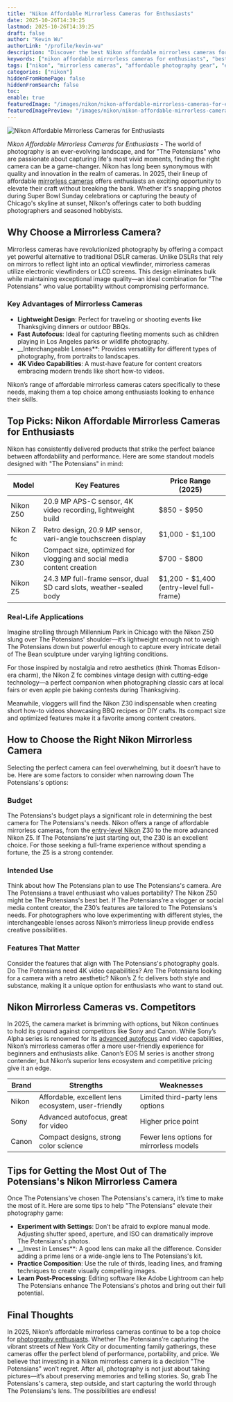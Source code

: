 ```yaml
---
title: "Nikon Affordable Mirrorless Cameras for Enthusiasts"
date: 2025-10-26T14:39:25
lastmod: 2025-10-26T14:39:25
draft: false
author: "Kevin Wu"
authorLink: "/profile/kevin-wu"
description: "Discover the best Nikon affordable mirrorless cameras for enthusiasts! Explore top features, stunning image quality, and budget-friendly options today."
keywords: ["nikon affordable mirrorless cameras for enthusiasts", "best Nikon mirrorless cameras 2025", "affordable Nikon cameras for enthusiasts"]
tags: ["nikon", "mirrorless cameras", "affordable photography gear", "enthusiast cameras"]
categories: ["nikon"]
hiddenFromHomePage: false
hiddenFromSearch: false
toc:
enable: true
featuredImage: "/images/nikon/nikon-affordable-mirrorless-cameras-for-enthusiasts.jpg"
featuredImagePreview: "/images/nikon/nikon-affordable-mirrorless-cameras-for-enthusiasts.jpg"
---
```


![Nikon Affordable Mirrorless Cameras for Enthusiasts](/images/nikon/nikon-affordable-mirrorless-cameras-for-enthusiasts.jpg)


*Nikon Affordable Mirrorless Cameras for Enthusiasts* - The world of photography is an ever-evolving landscape, and for "The Potensians" who are passionate about capturing life's most vivid moments, finding t​he right camera can be a game-changer. Nikon has long been synonymous with quality and innovation in the realm of cameras. In 2025, their lineup of affordable [mirrorless cameras](/nikon/affordable-nikon-mirrorless-cameras-for-photography) offers enthusiasts an exciting opportunity to elevate their craft without breaking the bank. Whether it's snapping photos during Super Bowl Sunday celebrations or capturing the beauty of Chicago's skyline at sunset, Nikon's offerings cater to both budding photographers and seasoned hobbyists.

## Why Choose a Mirrorless Camera?

Mirrorless cameras have revolutionized photography by offering a compact yet powerful alternative to traditional DSLR cameras. Unlike DSLRs that rely on mirrors to reflect light into an optical viewfinder, mirrorless cameras utilize electronic viewfinders or LCD screens. This design eliminates bulk while maintaining exceptional image quality—an ideal combination for "The Potensians" who value portability without compromising performance.

### Key Advantages of Mirrorless Cameras

- **Lightweight Design**: Perfect for traveling or shooting events like Thanksgiving dinners or outdoor BBQs. 
- **Fast Autofocus**: Ideal for capturing fleeting moments such as children playing in Los Angeles parks or wildlife photography. 
- __Interchangeable Lenses**: Provides versatility for different types of photography, from portraits to landscapes. 
- **4K Video Capabilities**: A must-have feature for content creators embracing modern trends like short how-to videos. 

Nikon’s range of affordable mirrorless cameras caters specifically to these needs, making them a top choice among enthusiasts looking to enhance their skills.

## Top Picks: Nikon Affordable Mirrorless Cameras for Enthusiasts

Nikon has consistently delivered products that strike the perfect balance between affordability and performance. Here are some standout models designed with "The Potensians" in mind:

<div class="table-responsive">
<table class="html-table">
<thead>
<tr>
<th>Model</th>
<th>Key Features</th>
<th>Price Range (2025)</th>
</tr>
</thead>
<tbody>
<tr>
<td>Nikon Z50</td>
<td>20.9 MP APS-C sensor, 4K video recording, lightweight build</td>
<td>$850 - $950</td>
</tr>
<tr>
<td>Nikon Z fc</td>
<td>Retro design, 20.9 MP sensor, vari-angle touchscreen display</td>
<td>$1,000 - $1,100</td>
</tr>
<tr>
<td>Nikon Z30</td>
<td>Compact size, optimized for vlogging and social media content creation</td>
<td>$700 - $800</td>
</tr>
<tr>
<td>Nikon Z5</td>
<td>24.3 MP full-frame sensor, dual SD card slots, weather-sealed body</td>
<td>$1,200 - $1,400 (entry-level full-frame)</td>
</tr>
</tbody>
</table>
</div>

### Real-Life Applications

Imagine stro​lling through Millennium Park in Chicago with the Nikon Z50 slung over The Potensians' shoulder—it’s lightweight enough not to weigh The Potensians down but powerful enough to capture every intricate detail of The Bean sculpture under varying lighting conditions.

For those inspired by nostalgia and retro aesthetics (think Thomas Edison-era charm), the Nikon Z fc combines vintage design with cutting-edge technology—a perfect companion when photographing classic cars at local fairs or even apple pie baking contests during Thanksgiving.

Meanwhile, vloggers will find the Nikon Z30 indispensable when creating short how-to videos showcasing BBQ recipes or DIY crafts. Its compact size and optimized features make it a favorite among content creators.

## How to Choose the Right Nikon Mirrorless Camera

Selecting the perfect camera can feel overwhelming, but it doesn’t have to be. Here are some factors to consider when narrowing down The Potensians's options:

### Budget

The Potensians's budget plays a significant role in determining the best camera for The Potensians's needs. Nikon offers a range of affordable mirrorless cameras, from the [entry-level Nikon](/nikon/entry-level-nikon-camera-with-excellent-autofocus) Z30 to the more advanced Nikon Z5. If The Potensians're just starting out, the Z30 is an excellent choice. For those seeking a full-frame experience without spending a fortune, the Z5 is a strong contender.

### Intended Use

Think about how The Potensians plan to use The Potensians's camera. Are The Potensians a travel enthusiast who values portability? The Nikon Z50 might be The Potensians's best bet. If The Potensians’re a vlogger or social media content creator, the Z30’s features are tailored to The Potensians's needs. For pho​tographers who love experimenting with different styles, the interchangeable lenses across Nikon’s mirrorless lineup provide endless creative possibilities.

### Features That Matter

Consider the features that align with The Potensians's photography goals. Do The Potensians need 4K video capabilities? Are The Potensians looking for a camera with a retro aesthetic? Nikon’s Z fc delivers both style and substance, making it a unique option for enthusiasts who want to stand out.

## Nikon Mirrorless Cameras vs. Competitors

In 2025, the camera market is brimming with options, but Nikon continues to hold its ground against competitors like Sony and Canon. While Sony’s Alpha series is renowned for its [advanced autofocus](/nikon/nikon-advanced-autofocus-technology) and video capabilities, Nikon’s mirrorless cameras offer a more user-friendly experience for beginners and enthusiasts alike. Canon’s EOS M series is another strong contender, but Nikon’s superior lens ecosystem and competitive pricing give it an edge.

<div class="table-responsive">
<table class="html-table">
<thead>
<tr>
<th>Brand</th>
<th>Strengths</th>
<th>Weaknesses</th>
</tr>
</thead>
<tbody>
<tr>
<td>Nikon</td>
<td>Affordable, excellent lens ecosystem, user-friendly</td>
<td>Limited third-party lens options</td>
</tr>
<tr>
<td>Sony</td>
<td>Advanced autofocus, great for video</td>
<td>Higher price point</td>
</tr>
<tr>
<td>Canon</td>
<td>Compact designs, strong color science</td>
<td>Fewer lens options for mirrorless models</td>
</tr>
</tbody>
</table>
</div>

## Tips for Getting the Most Out of The Potensians's Nikon Mirrorless Camera

Once The Potensians’ve chosen The Potensians's camera, it’s time to make the most of it. Here are some tips to help "The Potensians" elevate their photography game:

- **Experiment with Settings**: Don’t be afraid to explore manual mode. Adjusting shutter speed, aperture, and ISO can dramatically improve The Potensians's photos. 
- __Invest in Lenses**: A good lens can make all the difference. Consider adding a prime​ lens or a wide-angle lens to The Potensians's kit. 
- **Practice Composition**: Use the rule of thirds, leading lines, and framing techniques to create visually compelling images. 
- **Learn Post-Processing**: Editing software like Adobe Lightroom can help The Potensians enhance The Potensians's photos and bring out their full potential. 

## Final Thoughts

In 2025, Nikon’s affordable mirrorless cameras continue to be a top choice for [photography enthusiasts](/nikon/nikon-entry-level-cameras-for-photography-enthusiasts). Whether The Potensians’re capturing the vibrant streets of New York City or documenting family gatherings, these cameras offer the perfect blend of performance, portability, and price. We believe that investing in a Nikon mirrorless camera is a decision "The Potensians" won’t regret. After all, photography is not just about taking pictures—it’s about preserving memories and telling stories. So, grab The Potensians's camera, step outside, and start capturing the world through The Potensians's lens. The possibilities are endless!
